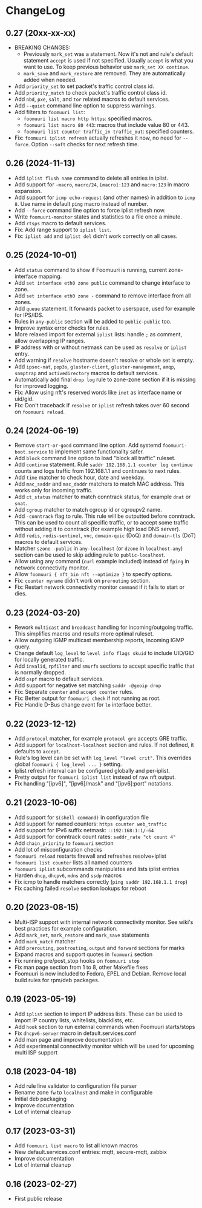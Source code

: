 # ChangeLog

## 0.27 (20xx-xx-xx)

* BREAKING CHANGES:
  * Previously `mark_set` was a statement. Now it's not and rule's default
    statement `accept` is used if not specified. Usually `accept` is what
	you want to use. To keep previous behavior use `mark_set XX continue`.
  * `mark_save` and `mark_restore` are removed. They are automatically added
    when needed.
* Add `priority_set` to set packet's traffic control class id.
* Add `priority_match` to check packet's traffic control class id.
* Add `nbd`, `pxe`, `salt`, and `tor` related macros to default services.
* Add `--quiet` command line option to suppress warnings.
* Add filters to `foomuuri list`:
  * `foomuuri list macro http https`: specified macros.
  * `foomuuri list macro 80 443`: macros that include value 80 or 443.
  * `foomuuri list counter traffic_in traffic_out`: specified counters.
* Fix: `foomuuri iplist refresh` actually refreshes it now, no need for
  `--force`. Option `--soft` checks for next refresh time.

## 0.26 (2024-11-13)

* Add `iplist flush name` command to delete all entries in iplist.
* Add support for `-macro`, `macro/24`, `[macro]:123` and `macro:123` in
  macro expansion.
* Add support for `icmp echo-request` (and other names) in addition to
  `icmp 8`. Use name in default `ping` macro instead of number.
* Add `--force` command line option to force iplist refresh now.
* Write `foomuuri-monitor` states and statistics to a file once a minute.
* Add `rtsps` macro to default services.
* Fix: Add range support to `iplist list`.
* Fix: `iplist add` and `iplist del` didn't work correctly on all cases.

## 0.25 (2024-10-01)

* Add `status` command to show if Foomuuri is running, current zone-interface
  mapping.
* Add `set interface eth0 zone public` command to change interface to zone.
* Add `set interface eth0 zone -` command to remove interface from all zones.
* Add `queue` statement. It forwards packet to userspace, used for example
  for IPS/IDS.
* Rules in `any-public` section will be added to `public-public` too.
* Improve syntax error checks for rules.
* More relaxed import for external `iplist` lists: handle `;` as comment,
  allow overlapping IP ranges.
* IP address with or without netmask can be used as `resolve` or `iplist`
  entry.
* Add warning if `resolve` hostname doesn't resolve or whole set is empty.
* Add `ipsec-nat`, `pop3s`, `gluster-client`, `gluster-management`, `amqp`,
  `snmptrap` and `activedirectory` macros to default services.
* Automatically add final `drop log` rule to zone-zone section if it is
  missing for improved logging.
* Fix: Allow using nft's reserved words like `inet` as interface name or
  uid/gid.
* Fix: Don't traceback if `resolve` or `iplist` refresh takes over 60 second
  on `foomuuri reload`.

## 0.24 (2024-06-19)

* Remove `start-or-good` command line option. Add systemd
  `foomuuri-boot.service` to implement same functionality safer.
* Add `block` command line option to load "block all traffic" ruleset.
* Add `continue` statement. Rule `saddr 192.168.1.1 counter log continue`
  counts and logs traffic from 192.168.1.1 and continues to next rules.
* Add `time` matcher to check hour, date and weekday.
* Add `mac_saddr` and `mac_daddr` matchers to match MAC address. This works
  only for incoming traffic.
* Add `ct_status` matcher to match conntrack status, for example `dnat` or
  `snat`.
* Add `cgroup` matcher to match cgroup id or cgroupv2 name.
* Add `-conntrack` flag to rule. This rule will be outputted before
  conntrack. This can be used to count all specific traffic, or to accept
  some traffic without adding it to conntrack (for example high load DNS
  server).
* Add `redis`, `redis-sentinel`, `vnc`, `domain-quic` (DoQ) and `domain-tls`
  (DoT) macros to default services.
* Matcher `szone -public` in `any-localhost` (or `dzone` in `localhost-any`)
  section can be used to skip adding rule to `public-localhost`.
* Allow using any command (`curl` example included) instead of `fping` in
  network connectivity monitor.
* Allow `foomuuri { nft_bin nft --optimize }` to specify options.
* Fix: `counter myname` didn't work on `prerouting` section.
* Fix: Restart network connectivity monitor `command` if it fails to start
  or dies.

## 0.23 (2024-03-20)

* Rework `multicast` and `broadcast` handling for incoming/outgoing traffic.
  This simplifies macros and results more optimal ruleset.
* Allow outgoing IGMP multicast membership reports, incoming IGMP query.
* Change default `log_level` to `level info flags skuid` to include UID/GID
  for locally generated traffic.
* Add `invalid`, `rpfilter` and `smurfs` sections to accept specific
  traffic that is normally dropped.
* Add `ospf` macro to default services.
* Add support for negative set matching `saddr -@geoip drop`
* Fix: Separate `counter` and `accept counter` rules.
* Fix: Better output for `foomuuri check` if not running as root.
* Fix: Handle D-Bus change event for `lo` interface better.

## 0.22 (2023-12-12)

* Add `protocol` matcher, for example `protocol gre` accepts GRE traffic.
* Add support for `localhost-localhost` section and rules. If not defined,
  it defaults to `accept`.
* Rule's log level can be set with `log_level "level crit"`. This overrides
  global `foomuuri { log_level ... }` setting.
* Iplist refresh interval can be configured globally and per-iplist.
* Pretty output for `foomuuri iplist list` instead of raw nft output.
* Fix handling "[ipv6]", "[ipv6]/mask" and "[ipv6]:port" notations.

## 0.21 (2023-10-06)

* Add support for `$(shell command)` in configuration file
* Add support for named counters: `https counter web_traffic`
* Add support for IPv6 suffix netmask: `::192:168:1:1/-64`
* Add support for conntrack count rates: `saddr_rate "ct count 4"`
* Add `chain_priority` to `foomuuri` section
* Add lot of misconfiguration checks
* `foomuuri reload` restarts firewall and refreshes resolve+iplist
* `foomuuri list counter` lists all named counters
* `foomuuri iplist` subcommands manipulates and lists iplist entries
* Harden `dhcp`, `dhcpv6`, `mdns` and `ssdp` macros
* Fix icmp to handle matchers correctly (`ping saddr 192.168.1.1 drop`)
* Fix caching failed `resolve` section lookups for reboot

## 0.20 (2023-08-15)

* Multi-ISP support with internal network connectivity monitor.
  See wiki's best practices for example configuration.
* Add `mark_set`, `mark_restore` and `mark_save` statements
* Add `mark_match` matcher
* Add `prerouting`, `postrouting`, `output` and `forward` sections for marks
* Expand macros and support quotes in `foomuuri` section
* Fix running pre/post_stop hooks on `foomuuri stop`
* Fix man page section from 1 to 8, other Makefile fixes
* Foomuuri is now included to Fedora, EPEL and Debian. Remove local build
  rules for rpm/deb packages.

## 0.19 (2023-05-19)

* Add `iplist` section to import IP address lists. These can be used to
  import IP country lists, whitelists, blacklists, etc.
* Add `hook` section to run external commands when Foomuuri starts/stops
* Fix `dhcpv6-server` macro in default.services.conf
* Add man page and improve documentation
* Add experimental connectivity monitor which will be used for upcoming
  multi ISP support

## 0.18 (2023-04-18)

* Add rule line validator to configuration file parser
* Rename zone `fw` to `localhost` and make in configurable
* Initial deb packaging
* Improve documentation
* Lot of internal cleanup

## 0.17 (2023-03-31)

* Add `foomuuri list macro` to list all known macros
* New default.services.conf entries: mqtt, secure-mqtt, zabbix
* Improve documentation
* Lot of internal cleanup

## 0.16 (2023-02-27)

* First public release
